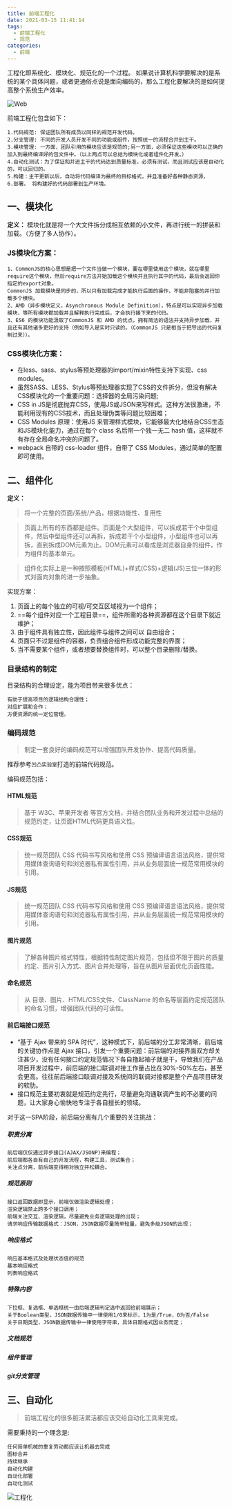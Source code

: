 ```yaml
---
title: 前端工程化
date: 2021-03-15 11:41:14
tags:
  - 前端工程化
  - 规范 
categories:
  - 前端
---
```


工程化即系统化、模块化、规范化的一个过程。
如果说计算机科学要解决的是系统的某个具体问题，或者更通俗点说是面向编码的，那么工程化要解决的是如何提高整个系统生产效率。

![Web](//tiven.cn/assets/img/img-web-01.jpg)

<!-- more -->

前端工程化包含如下：

    1.代码规范: 保证团队所有成员以同样的规范开发代码。
    2.分支管理: 不同的开发人员开发不同的功能或组件，按照统一的流程合并到主干。
    3.模块管理: 一方面，团队引用的模块应该是规范的;另一方面，必须保证这些模块可以正确的加入到最终编译好的包文件中。（以上两点可以总结为模块化或者组件化开发。）
    4.自动化测试：为了保证和并进主干的代码达到质量标准，必须有测试，而且测试应该是自动化的，可以回归的。
    5.构建：主干更新以后，自动将代码编译为最终的目标格式，并且准备好各种静态资源，
    6.部署。 将构建好的代码部署到生产环境。

## 一、模块化

**定义：** 模块化就是将一个大文件拆分成相互依赖的小文件，再进行统一的拼装和加载。（方便了多人协作）。

### JS模块化方案：

    1、CommonJS的核心思想是把一个文件当做一个模块，要在哪里使用这个模块，就在哪里require这个模块，然后require方法开始加载这个模块并且执行其中的代码，最后会返回你指定的export对象。
    CommonJS 加载模块是同步的，所以只有加载完成才能执行后面的操作，不能非阻塞的并行加载多个模块。
    2、AMD（异步模块定义，Asynchronous Module Definition），特点是可以实现异步加载模块，等所有模块都加载并且解释执行完成后，才会执行接下来的代码。
    3、ES6 的模块功能汲取了CommonJS 和 AMD 的优点，拥有简洁的语法并支持异步加载，并且还有其他诸多更好的支持（例如导入是实时只读的。（CommonJS 只是相当于把导出的代码复制过来））。

### CSS模块化方案：

* 在less、sass、stylus等预处理器的import/mixin特性支持下实现、css modules。
* 虽然SASS、LESS、Stylus等预处理器实现了CSS的文件拆分，但没有解决CSS模块化的一个重要问题：选择器的全局污染问题;
* CSS in JS是彻底抛弃CSS，使用JS或JSON来写样式。这种方法很激进，不能利用现有的CSS技术，而且处理伪类等问题比较困难；
* CSS Modules 原理：使用JS 来管理样式模块，它能够最大化地结合CSS生态和JS模块化能力，通过在每个 class 名后带一个独一无二 hash 值，这样就不有存在全局命名冲突的问题了。
* webpack 自带的 css-loader 组件，自带了 CSS Modules，通过简单的配置即可使用。


## 二、组件化

**定义：**
> 将一个完整的页面/系统/产品，根据功能性、复用性

> 页面上所有的东西都是组件。页面是个大型组件，可以拆成若干个中型组件，然后中型组件还可以再拆，拆成若干个小型组件，小型组件也可以再拆，直到拆成DOM元素为止。DOM元素可以看成是浏览器自身的组件，作为组件的基本单元。

> 组件化实际上是一种按照模板(HTML)+样式(CSS)+逻辑(JS)三位一体的形式对面向对象的进一步抽象。

实现方案：
1. 页面上的每个独立的可视/可交互区域视为一个组件；
2. ==每个组件对应一个工程目录==，组件所需的各种资源都在这个目录下就近维护；
3. 由于组件具有独立性，因此组件与组件之间可以 自由组合；
4. 页面只不过是组件的容器，负责组合组件形成功能完整的界面；
5. 当不需要某个组件，或者想要替换组件时，可以整个目录删除/替换。


### 目录结构的制定

目录结构的合理设定，能为项目带来很多优点：

    有助于提高项目的逻辑结构合理性；
    对应扩展和合作；
    方便资源的统一定位管理。

### 编码规范

> 制定一套良好的编码规范可以增强团队开发协作、提高代码质量。

推荐参考`凹凸实验室`打造的前端代码规范。

编码规范包括：
#### HTML规范
> 基于 W3C、苹果开发者 等官方文档，并结合团队业务和开发过程中总结的规范约定，让页面HTML代码更具语义性。

#### CSS规范
> 统一规范团队 CSS 代码书写风格和使用 CSS 预编译语言语法风格，提供常用媒体查询语句和浏览器私有属性引用，并从业务层面统一规范常用模块的引用。

#### JS规范
> 统一规范团队 CSS 代码书写风格和使用 CSS 预编译语言语法风格，提供常用媒体查询语句和浏览器私有属性引用，并从业务层面统一规范常用模块的引用。

#### 图片规范
> 了解各种图片格式特性，根据特性制定图片规范，包括但不限于图片的质量约定、图片引入方式、图片合并处理等，旨在从图片层面优化页面性能。

#### 命名规范
> 从 目录、图片、HTML/CSS文件、ClassName 的命名等层面约定规范团队的命名习惯，增强团队代码的可读性。

#### 前后端接口规范
* “基于 Ajax 带来的 SPA 时代”，这种模式下，前后端的分工非常清晰，前后端的关键协作点是 Ajax 接口，引发一个重要问题：前后端的对接界面双方却关注甚少，没有任何接口约定规范情况下各自撸起袖子就是干，导致我们在产品项目开发过程中，前后端的接口联调对接工作量占比在30%-50%左右，甚至会更高。往往前后端接口联调对接及系统间的联调对接都是整个产品项目研发的软肋。
* 接口规范主要初衷就是规范约定先行，尽量避免沟通联调产生的不必要的问题，让大家身心愉快地专注于各自擅长的领域。

对于这一SPA阶段，前后端分离有几个重要的关注挑战：
##### 职责分离

    前后端仅仅通过异步接口(AJAX/JSONP)来编程；
    前后端都各自有自己的开发流程，构建工具，测试集合；
    关注点分离，前后端变得相对独立并松耦合。

##### 规范原则

    接口返回数据即显示，前端仅做渲染逻辑处理；
    渲染逻辑禁止跨多个接口调用；
    前端关注交互、渲染逻辑，尽量避免业务逻辑处理的出现；
    请求响应传输数据格式：JSON，JSON数据尽量简单轻量，避免多级JSON的出现；



##### 响应格式

    响应基本格式及处理状态值的规范
    基本响应格式
    列表响应格式


##### 特殊内容

    下拉框、复选框、单选框统一由后端逻辑判定选中返回给前端展示；
    关于Boolean类型，JSON数据传输中一律使用1/0来标示，1为是/True，0为否/False
    关于日期类型，JSON数据传输中一律使用字符串，具体日期格式因业务而定；


##### 文档规范

##### 组件管理

##### git分支管理


## 三、自动化
> 前端工程化的很多脏活累活都应该交给自动化工具来完成。

需要秉持的一个理念是:

    任何简单机械的重复劳动都应该让机器去完成
    图标合并
    持续继承
    自动化构建
    自动化部署
    自动化测试


![工程化](//tiven.cn/assets/img/img-web-02.jpg)